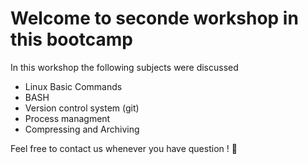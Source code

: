 # Welcome to seconde workshop in this bootcamp 

In this workshop the following subjects were discussed

- Linux Basic Commands 
- BASH 
- Version control system (git)
- Process managment 
- Compressing and Archiving 


Feel free to contact us whenever you have question ! 💌

